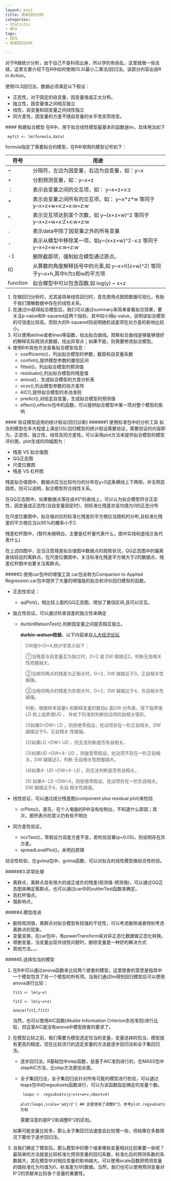 ```yaml
---
layout: post
title: 简单回归分析
categories:
- Statistic
- 统计
tags:
- 回归
- 简单回归分析

---
```

对于R做统计分析，由于自己不是科班出身，所以学的有些乱，这里就做一些总结。这里主要介绍下在R中如何使用OLS(最小二乘法)回归法。该部分内容出自R in Action。

使用OLS回归法，数据必须满足以下假设：

* 正态性，对于固定的自变量，因变量值成正太分布。
* 独立性，因变量值之间相互独立
* 线性，自变量和因变量之间线性独立
* 同方差性，因变量的方差不随自变量的水平改变而改变。

#### 构建拟合模型
在R中，用于拟合线性模型最基本的函数是lm，具体用法如下

``` myfit <- lm(formula,data)```

formula指定了需要拟合的模型，在R中常用的模型记号如下：

符号 	| 用途
----	| ----
~		| 分隔符，左边为因变量，右边为自变量，如：y~x
+		| 分割预测变量，如：y~x+z
：		| 表示自变量之间的交互项，如： y~x+z+x:z
*		| 表示自变量之间所有的交互项，如： y~x\*z\*w 等同于 y~x+z+w+x:z+x:w+z:w
^		| 表示交互项达到某个次数，如 y~(x+z+w)^2 等同于 y~x+z+w+x:Z+x:w+z:w
.		| 表示data中除了因变量之外的所有变量
-		| 表示从模型中移除某一项，如y~(x+z+w)^2-x:z 等同于y~x+z+w+x:w+z:w
-1		| 删除截距项，强制拟合模型通过原点。
I()		| 从算数的角度解释括号中的元素,如 y~x+I((z+w)^2) 等同于y~x+h,其中h为z和w的平方项
function| 拟合模型中可以包含函数,如 log(y) ~ x+z

1. 在做回归分析时，尤其是简单线性回归时，首先使用点图把数据可视化，有助于我们理解数据中存在的线性关系。
2. 在通过lm获得拟合模型后，我们可以通过summary来简单查看拟合效果，要关注p-value和R-squared这两个指标，其中较小得p-value，说明该拟合模型的可信度比较高，而较大的R-squared则说明随机误差项在对方差的影响比较小。
3. 可以使用abline或者lines等函数，给出拟合曲线。观察拟合曲线是够能够很好的解释实际观测点数据，找出异常点；如果不能，则需要修改拟合模型。
4. 使用R中其他方法查看拟合模型信息：
	* coefficients()，列出拟合模型的参数，截距和自变量系数
	* confint(),提供模型参数的置信区间
	* fitted()，列出拟合模型的预测值 
	* residuals(),列出拟合模型的残差值
	* anova()，生成拟合模型的方差分析表
	* vcov(),列出模型参数的协方差阵
	* AIC(),提供拟合模型的赤池准则
	* predict(),对给定自变量，生成拟合模型的预测值
	* effect(),effects包中的函数，可以提供拟合模型中某一项对整个模型的影响

#### 验证模型适用的统计假设(回归诊断)
######1.使用标准包中的分析工具
拟合的模型在多大程度上满足OSL回归模型的统计假设需要验证，需要验证的内容即为，正态性，独立性，线性及同方差性。可以采用plot方法来提供拟合模型的模型评价图，plot生成的四幅图为：

* 残差 VS 拟合值图
* QQ正态图
* 尺度位置图
* 残差 VS 杠杆图

残差拟合值图中，数据点应当比较均匀的分布在y=0这条横线上下两侧，并无明显趋势，则可以说明，拟合模型符合线性关系。

在QQ正态图中，如果数据点落在成45°的直线上，可以认为拟合模型符合正态性，因变量成正态性(当自变量固定时)，则标准化残差亦呈均值为0的正态分布

在尺度位置图中，拟合值对应的标准化残差的平方根应当随机的分布,且标准化残差的平方根应当以95%的概率小于2.

残差杠杆图中，(暂时未搞明白，主要是杠杆量代表什么，图中实线和虚线又各代表什么)

在上述四图中，应当注意残差拟合值图中数据点的趋势状况，QQ正态图中的偏离直线较远的离群点，在尺度位置图中，关注标准化残差平方根大于2的数据点，残差杠杆图中也要关注离群点。

#####2.使用car包中的增强工具
car包全称为Companion to Applied Regression.car包中提供了大量的增强版的拟合和评价回归模型的函数。

* 正态性验证：
	* qqPlot()，相比较上面的QQ正态图，增加了置信区间,且可以交互。
* 独立性验证，可以通过检查误差的独立性来确定
	* durbinWatsonTest(),判断因变量之间是否相互独立。
	
		**durbin-watson检验**，以下内容来自[人大经济论坛](http://bbs.pinggu.org/thread-490487-1-1.html)
	>
	>DW是0<D<4,统计学意义如下：
	>
	>①当残差与自变量互为独立时，D=2 或 DW 越接近2，判断无自相关性把握越大。
	>
	>②当相邻两点的残差为正相关时，D<2，DW 越接近于0，正自相关性越强。
	>
	>③当相邻两点的残差为负相关时，D>2，DW 越接近于4，负自相关性越强。
	>
	>判断。根据样本容量n 和解释变量的数目p 查DW 分布表，得下临界值LD 和上临界值UD ，
	>并依下列准则判断扰动项的自相关情形。
	>
	>(1)如果0<DW< LD ，则拒绝零假设，扰动项存在一阶正自相关。DW 越接近于0，正自相关
	>性越强。
	>
	>(2)如果LD <DW< UD ，则无法判断是否有自相关。
	>
	>(3)如果UD <DW<4- UD ，则接受零假设，扰动项不存在一阶正自相关。DW 越接近2，判断
	>无自相关性把握越大。
	>
	>(4)如果4- UD <DW<4- LD ，则无法判断是否有自相关。
	>
	>(5) 如果4- LD <DW<4，则拒绝零假设，扰动项存在一阶负自相关。DW 越接近于4，负自
	>相关性越强。
	
* 线性验证，可以通过成分残差图(component plus residual plot)来检验
	* crPlots()，首先，在个人电脑的R中没有绘制出，不知道什么原因；其次，图所表示的意义仍有些不明白
* 同方差性验证，
	* ncvTest()，零假设为误差方差不变，若检验显著(p<0.05)，则说明存在异方差。
	* spreadLevelPlot()，未明白原理

综合性检验，在gvlma包中，gvlma函数，可以对拟合的线性模型做综合性检验。

######3.异常处理

* 离群点，离群点具有很大的或正或负的残差(观测值-预测值)，可以通过QQ正态图来确定离群点，也可以通过car中的outlierTest函数来确定。
* 高杠杆值点，
* 强影响点，

#####4.模型改进
* 删除观测值，离群点对拟合模型有较强的干扰性，可以考虑删除或者特别考虑离群点的现象。
* 变量变换，在car包中，有powerTransform来对非正态化数据做正态化转换。
* 增删变量，当变量出现共线性问题时，删除变量是一种好的解决方式
* 其他方法。。。

#####5.选择恰当的模型
1. 在R中可以通过anova函数来比较两个嵌套的模型，这里嵌套的意思是指其中一个模型包含了另一个模型的所有项。当我们通过lm得到回归模型后可以使用anova进行比较：

	```fit1 <- lm(y~x)```

	```fit2 <- lm(y~x+z)```
	
	```anova(fit1,fit2)```

	当然，也可以使用AIC函数(Akaike Information Criterion赤池准则)进行比较，但这里AIC就没有anova中模型嵌套的要求了。

2. 在模型比较之前，我们需要为模型选定恰当的变量，变量选择的恰当，模型就有更高的精度。现在比较流行的选定变量的方法是逐步回归法和全子集回归法。
	* 逐步回归法，R基础包中step函数，是基于AIC准则进行的，在MASS包中stepAIC方法，比step方法更加全面，
	* 全子集回归法，全子集回归会针对所有可能的模型进行检验，可以通过leaps包中的regsubsets函数进行，可以为该函数指定确定的变量个数。
	
		``` leaps <- regsubsets(y~x+z+w+v,nbest=4)```
	
		```plot(leaps,scale='adjr2') ## 这里使用了调整R^2，参考plot.regsubsets文档``` 
	
		需要注意的是R^2和调整R^2的区别。
		
	如果可能变量比较多，那么全子集回归法速度会比较慢一些，但结果在多数情况下要优于逐步回归法。
3. 当我们确定了模型后，那么模型中的哪个或者哪些变量相对比较重要一些呢？最简单的方法就是比较标准化预测变量的回归系数，标准化后的预测系数的系数越大，其在模型中对相应变量的影响越大。可以使用scale函数把预测变量的值标准化为均值为0，标准差为1的数据。当然，我们也可以使用预测变量对R^2的贡献来比较各个变量的重要性。





	




